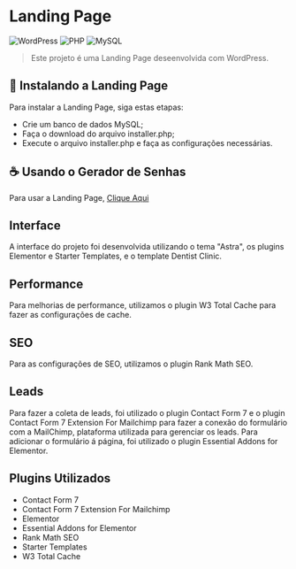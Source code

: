 # Landing Page
  
![WordPress](https://img.shields.io/badge/WordPress-%23117AC9.svg?style=for-the-badge&logo=WordPress&logoColor=white) ![PHP](https://img.shields.io/badge/php-%23777BB4.svg?style=for-the-badge&logo=php&logoColor=white) ![MySQL](https://img.shields.io/badge/mysql-%2300f.svg?style=for-the-badge&logo=mysql&logoColor=white)
  
  
 > Este projeto é uma Landing Page deseenvolvida com WordPress.
  
  
 ## 🚀 Instalando a Landing Page
  
 Para instalar a Landing Page, siga estas etapas: 
  
  - Crie um banco de dados MySQL;
  - Faça o download do arquivo installer.php;
  - Execute o arquivo installer.php e faça as configurações necessárias.
  
  
 ## ☕ Usando o Gerador de Senhas
  
 Para usar a Landing Page, [Clique Aqui](http://landingpage.gustavomarcialis.epizy.com)
 

 ## Interface

 A interface do projeto foi desenvolvida utilizando o tema "Astra", os plugins Elementor e Starter Templates, e o template Dentist Clinic.


 ## Performance

 Para melhorias de performance, utilizamos o plugin W3 Total Cache para fazer as configurações de cache.


 ## SEO

 Para as configurações de SEO, utilizamos o plugin Rank Math SEO.


 ## Leads

 Para fazer a coleta de leads, foi utilizado o plugin Contact Form 7 e o plugin Contact Form 7 Extension For Mailchimp para fazer a conexão do formulário com a MailChimp, plataforma utilizada para gerenciar os leads. Para adicionar o formulário á página, foi utilizado o plugin Essential Addons for Elementor.


 ## Plugins Utilizados

 - Contact Form 7
 - Contact Form 7 Extension For Mailchimp
 - Elementor
 - Essential Addons for Elementor
 - Rank Math SEO
 - Starter Templates
 - W3 Total Cache

